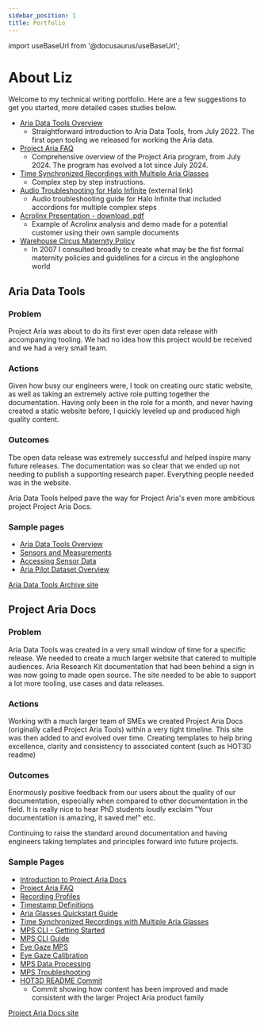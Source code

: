 ```yaml
---
sidebar_position: 1
title: Portfolio
---
```

import useBaseUrl from '@docusaurus/useBaseUrl';

# About Liz

Welcome to my technical writing portfolio. Here are a few suggestions to get you started, more detailed cases studies below.

- [Aria Data Tools Overview](/adt/adt_overview.mdx)
    - Straightforward introduction to Aria Data Tools, from July 2022. The first open tooling we released for working the Aria data.
- [Project Aria FAQ](/aria_docs/faq.mdx)
    - Comprehensive overview of the Project Aria program, from July 2024. The program has evolved a lot since July 2024.
- [Time Synchronized Recordings with Multiple Aria Glasses](/aria_docs/ticsync.mdx)
    - Complex step by step instructions.
- [Audio Troubleshooting for Halo Infinite](https://support.halowaypoint.com/hc/en-us/articles/4410860512788-Audio-Troubleshooting-for-Halo-Infinite) (external link)
    - Audio troubleshooting guide for Halo Infinite that included accordions for multiple complex steps
- <a href="/downloads/acrolinx_ppt.pdf" download>Acrolinx Presentation - download .pdf</a>
    - Example of Acrolinx analysis and demo made for a potential customer using their own sample documents
- <a href="/downloads/circus_maternity_2007.doc">Warehouse Circus Maternity Policy</a>
    - In 2007 I consulted broadly to create what may be the fist formal maternity policies and guidelines for a circus in the anglophone world

## Aria Data Tools
### Problem
Project Aria was about to do its first ever open data release with accompanying tooling. We had no idea how this project would be received and we had a very small team. 

### Actions
Given how busy our engineers were, I took on creating ourc static website, as well as taking an extremely active role putting together the documentation. Having only been in the role for a month, and never having created a static website before, I quickly leveled up and produced high quality content.

### Outcomes

Tbe open data release was extremely successful and helped inspire many future releases. The documentation was so clear that we ended up not needing to publish a supporting research paper. Everything people needed was in the website. 

Aria Data Tools helped pave the way for Project Aria's even more ambitious project Project Aria Docs.

### Sample pages
* [Aria Data Tools Overview](/adt/adt_overview.mdx)
* [Sensors and Measurements](/adt/sensors-measurements.mdx)
* [Accessing Sensor Data](/adt/dataprovider.mdx)
* [Aria Pilot Dataset Overview](/adt/pilotdata-index.mdx)

[Aria Data Tools Archive site](https://facebookresearch.github.io/Aria_data_tools/docs/overview/)


## Project Aria Docs
### Problem
Aria Data Tools was created in a very small window of time for a specific release. We needed to create a much larger website that catered to multiple audiences. Aria Research Kit documentation that had been behind a sign in was now going to made open source. The site needed to be able to support a lot more tooling, use cases and data releases.

### Actions
Working with a much larger team of SMEs we created Project Aria Docs (originally called Project Aria Tools) within a very tight timeline. This site was then added to and evolved over time. Creating templates to help bring excellence, clarity and consistency to associated content (such as HOT3D readme)

### Outcomes
Enormously positive feedback from our users about the quality of our documentation, especially when compared to other documentation in the field. It is really nice to hear PhD students loudly exclaim "Your documentation is amazing, it saved me!" etc.

Continuing to raise the standard around documentation and having engineers taking templates and principles forward into future projects.

### Sample Pages

* [Introduction to Project Aria Docs](/aria_docs/intro.md)
* [Project Aria FAQ](/aria_docs/faq.mdx)
* [Recording Profiles](/aria_docs/recording_profiles.mdx)
* [Timestamp Definitions](/aria_docs/timestamps_in_aria_vrs.mdx)
* [Aria Glasses Quickstart Guide](/aria_docs/ARK_quickstart.mdx)
* [Time Synchronized Recordings with Multiple Aria Glasses](/aria_docs/ticsync.mdx)
* [MPS CLI - Getting Started](/aria_docs/mps_cli_getting_started.mdx)
* [MPS CLI Guide](/aria_docs/mps_cli_guide.mdx)
* [Eye Gaze MPS](/aria_docs/mps_eye_gaze.mdx)
* [Eye Gaze Calibration](/aria_docs/eye_gaze_calibration.mdx)
* [MPS Data Processing](/aria_docs/mps_processing.mdx)
* [MPS Troubleshooting](/aria_docs/mps_troubleshooting.mdx)
* [HOT3D README Commit](https://github.com/facebookresearch/hot3d/commit/a23c9dc4aa1e0679a5089af376e7cbd32434c2f5)
    * Commit showing how content has been improved and made consistent with the larger Project Aria product family

[Project Aria Docs site](https://facebookresearch.github.io/projectaria_tools/docs/intro)